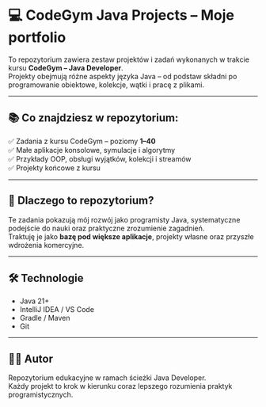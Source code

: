 # 💻 CodeGym Java Projects – Moje portfolio

To repozytorium zawiera zestaw projektów i zadań wykonanych w trakcie kursu **CodeGym – Java Developer**.  
Projekty obejmują różne aspekty języka Java – od podstaw składni po programowanie obiektowe, kolekcje, wątki i pracę z plikami.

---

## 📚 Co znajdziesz w repozytorium:

✅ Zadania z kursu CodeGym – poziomy **1–40**  
✅ Małe aplikacje konsolowe, symulacje i algorytmy  
✅ Przykłady OOP, obsługi wyjątków, kolekcji i streamów  
✅ Projekty końcowe z kursu

---

## 🎯 Dlaczego to repozytorium?

Te zadania pokazują mój rozwój jako programisty Java, systematyczne podejście do nauki oraz praktyczne zrozumienie zagadnień.  
Traktuję je jako **bazę pod większe aplikacje**, projekty własne oraz przyszłe wdrożenia komercyjne.

---

## 🛠 Technologie

- Java 21+  
- IntelliJ IDEA / VS Code  
- Gradle / Maven  
- Git

---

## 👨‍💻 Autor

Repozytorium edukacyjne w ramach ścieżki Java Developer.  
Każdy projekt to krok w kierunku coraz lepszego rozumienia praktyk programistycznych.
